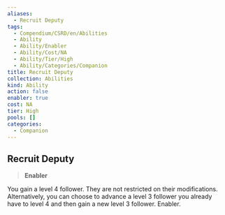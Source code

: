```yaml
---
aliases:
  - Recruit Deputy
tags:
  - Compendium/CSRD/en/Abilities
  - Ability
  - Ability/Enabler
  - Ability/Cost/NA
  - Ability/Tier/High
  - Ability/Categories/Companion
title: Recruit Deputy
collection: Abilities
kind: Ability
action: false
enabler: true
cost: NA
tier: High
pools: []
categories:
  - Companion
---
```

## Recruit Deputy  
>**Enabler**
  
You gain a level 4 follower. They are not restricted on their modifications. Alternatively, you can choose to advance a level 3 follower you already have to level 4 and then gain a new level 3 follower. Enabler.
